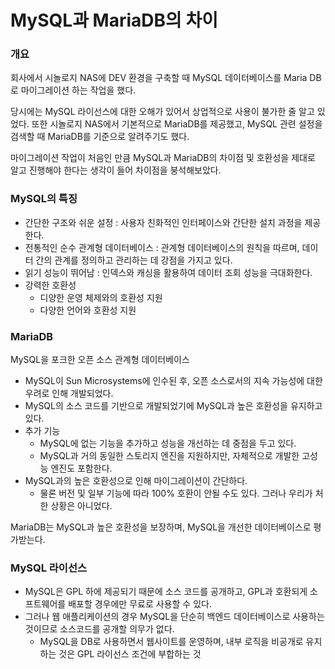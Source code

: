 # MySQL과 MariaDB의 차이

### 개요
회사에서 시놀로지 NAS에 DEV 환경을 구축할 때 MySQL 데이터베이스를 Maria DB로 마이그레이션 하는 작업을 했다.

당시에는 MySQL 라이선스에 대한 오해가 있어서 상업적으로 사용이 불가한 줄 알고 있었다. 또한 시놀로지 NAS에서 기본적으로 MariaDB를 제공했고, MySQL 관련 설정을 검색할 때 MariaDB를 기준으로 알려주기도 했다.

마이그레이션 작업이 처음인 만큼 MySQL과 MariaDB의 차이점 및 호환성을 제대로 알고 진행해야 한다는 생각이 들어 차이점을 붕석해보았다.

### MySQL의 특징
- 간단한 구조와 쉬운 설정 : 사용자 친화적인 인터페이스와 간단한 설치 과정을 제공한다.
- 전통적인 순수 관계형 데이터베이스 : 관계형 데이터베이스의 원칙을 따르며, 데이터 간의 관계를 정의하고 관리하는 데 강점을 가지고 있다.
- 읽기 성능이 뛰어남 : 인덱스와 캐싱을 활용하여 데이터 조회 성능을 극대화한다.
- 강력한 호환성
  - 디양한 운영 체제와의 호환성 지원
  - 다양한 언어와 호환성 지원

### MariaDB
MySQL을 포크한 오픈 소스 관계형 데이터베이스
- MySQL이 Sun Microsystems에 인수된 후, 오픈 소스로서의 지속 가능성에 대한 우려로 인해 개발되었다.
- MySQL의 소스 코드를 기반으로 개발되었기에 MySQL과 높은 호환성을 유지하고 있다.
- 추가 기능
  - MySQL에 없는 기능을 추가하고 성능을 개선하는 데 중점을 두고 있다.
  - MySQL과 거의 동일한 스토리지 엔진을 지원하지만, 자체적으로 개발한 고성능 엔진도 포함한다.
- MySQL과의 높은 호환성으로 인해 마이그레이션이 간단하다.
  - 물론 버전 및 일부 기능에 따라 100% 호환이 안될 수도 있다. 그러나 우리가 처한 상황은 아니었다.

MariaDB는 MySQL과 높은 호환성을 보장하며, MySQL을 개선한 데이터베이스로 평가받는다. 

### MySQL 라이선스
- MySQL은 GPL 하에 제공되기 때문에 소스 코드를 공개하고, GPL과 호환되게 소프트웨어를 배포할 경우에만 무료로 사용할 수 있다.
- 그러나 웹 애플리케이션의 경우 MySQL을 단순히 백엔드 데이터베이스로 사용하는 것이므로 소스코드를 공개할 의무가 없다.
  - MySQL을 DB로 사용하면서 웹사이트를 운영하며, 내부 로직을 비공개로 유지하는 것은 GPL 라이선스 조건에 부합하는 것